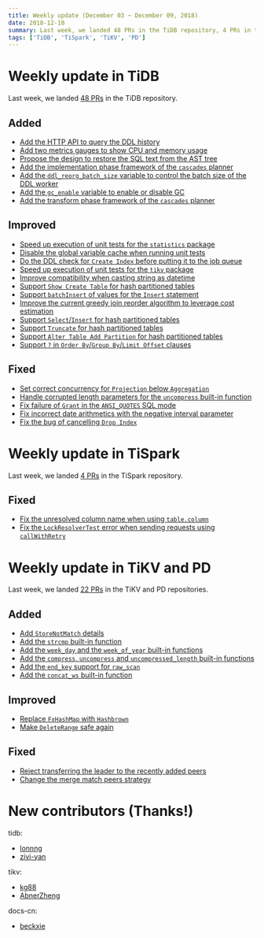 ```yaml
---
title: Weekly update (December 03 ~ December 09, 2018)
date: 2018-12-10
summary: Last week, we landed 48 PRs in the TiDB repository, 4 PRs in the TiSpark repository, and 22 PRs in the TiKV and PD repositories.
tags: ['TiDB', 'TiSpark', 'TiKV', 'PD']
---
```


# Weekly update in TiDB

Last week, we landed [48 PRs](https://github.com/pingcap/tidb/pulls?utf8=%E2%9C%93&q=is%3Apr+is%3Amerged+merged%3A2018-12-03..2018-12-09+) in the TiDB repository.

## Added

- [Add the HTTP API to query the DDL history](https://github.com/pingcap/tidb/pull/8591)
- [Add two metrics gauges to show CPU and memory usage](https://github.com/pingcap/tidb/pull/8580)
- [Propose the design to restore the SQL text from the AST tree](https://github.com/pingcap/tidb/pull/8533)
- [Add the implementation phase framework of the `cascades` planner](https://github.com/pingcap/tidb/pull/8449)
- [Add the `ddl_reorg_batch_size` variable to control the batch size of the DDL worker](https://github.com/pingcap/tidb/pull/8365)
- [Add the `gc_enable` variable to enable or disable GC](https://github.com/pingcap/tidb/pull/8282)
- [Add the transform phase framework of the `cascades` planner](https://github.com/pingcap/tidb/pull/7869)

## Improved

- [Speed up execution of unit tests for the `statistics` package](https://github.com/pingcap/tidb/pull/8597)
- [Disable the global variable cache when running unit tests](https://github.com/pingcap/tidb/pull/8594)
- [Do the DDL check for `Create Index` before putting it to the job queue](https://github.com/pingcap/tidb/pull/8592)
- [Speed up execution of unit tests for the `tikv` package](https://github.com/pingcap/tidb/pull/8562)
- [Improve compatibility when casting string as datetime](https://github.com/pingcap/tidb/pull/8516)
- [Support `Show Create Table` for hash partitioned tables](https://github.com/pingcap/tidb/pull/8477)
- [Support `batchInsert` of values for the `Insert` statement](https://github.com/pingcap/tidb/pull/8420)
- [Improve the current greedy join reorder algorithm to leverage cost estimation](https://github.com/pingcap/tidb/pull/8394)
- [Support `Select`/`Insert` for hash partitioned tables](https://github.com/pingcap/tidb/pull/8411)
- [Support `Truncate` for hash partitioned tables](https://github.com/pingcap/tidb/pull/8401)
- [Support `Alter Table Add Partition` for hash partitioned tables](https://github.com/pingcap/tidb/pull/8375)
- [Support `?` in `Order By`/`Group By`/`Limit Offset` clauses](https://github.com/pingcap/tidb/pull/8206)

## Fixed

- [Set correct concurrency for `Projection` below `Aggregation`](https://github.com/pingcap/tidb/pull/8601)
- [Handle corrupted length parameters for the `uncompress` built-in function](https://github.com/pingcap/tidb/pull/8586)
- [Fix failure of `Grant` in the `ANSI_QUOTES` SQL mode](https://github.com/pingcap/tidb/pull/8561)
- [Fix incorrect date arithmetics with the negative interval parameter](https://github.com/pingcap/tidb/pull/8523)
- [Fix the bug of cancelling `Drop Index`](https://github.com/pingcap/tidb/pull/8504)

# Weekly update in TiSpark

Last week, we landed [4 PRs](https://github.com/pingcap/tispark/pulls?utf8=%E2%9C%93&q=is%3Apr+is%3Amerged+merged%3A2018-12-03..2018-12-09+) in the TiSpark repository.

## Fixed

- [Fix the unresolved column name when using `table.column`](https://github.com/pingcap/tispark/pull/512)
- [Fix the `LockResolverTest` error when sending requests using `callWithRetry`](https://github.com/pingcap/tispark/pull/518)

# Weekly update in TiKV and PD

Last week, we landed [22 PRs](https://github.com/search?utf8=%E2%9C%93&q=repo%3Atikv%2Ftikv+repo%3Apingcap%2Fpd+is%3Apr+is%3Amerged+merged%3A2018-12-03..2018-12-09&type=Issues) in the TiKV and PD repositories.

## Added

- [Add `StoreNotMatch` details](https://github.com/tikv/tikv/pull/3885)
- [Add the `strcmp` built-in function](https://github.com/tikv/tikv/pull/3879)
- [Add the `week_day` and the `week_of_year` built-in functions](https://github.com/tikv/tikv/pull/3871)
- [Add the `compress`, `uncompress` and `uncompressed_length` built-in functions](https://github.com/tikv/tikv/pull/3856)
- [Add the `end_key` support for `raw_scan`](https://github.com/tikv/tikv/pull/3847)
- [Add the `concat_ws` built-in function](https://github.com/tikv/tikv/pull/3818)

## Improved

- [Replace `FxHashMap` with `Hashbrown`](https://github.com/tikv/tikv/pull/3884)
- [Make `DeleteRange` safe again](https://github.com/tikv/tikv/pull/3883)

## Fixed

- [Reject transferring the leader to the recently added peers](https://github.com/tikv/tikv/pull/3878)
- [Change the merge match peers strategy](https://github.com/pingcap/pd/pull/1339)

# New contributors (Thanks!)

tidb:

- [lonnng](https://github.com/lonng)
- [ziyi-yan](https://github.com/ziyi-yan)

tikv:

- [kg88](https://github.com/kg88)
- [AbnerZheng](https://github.com/AbnerZheng)

docs-cn:

- [beckxie](https://github.com/beckxie)
